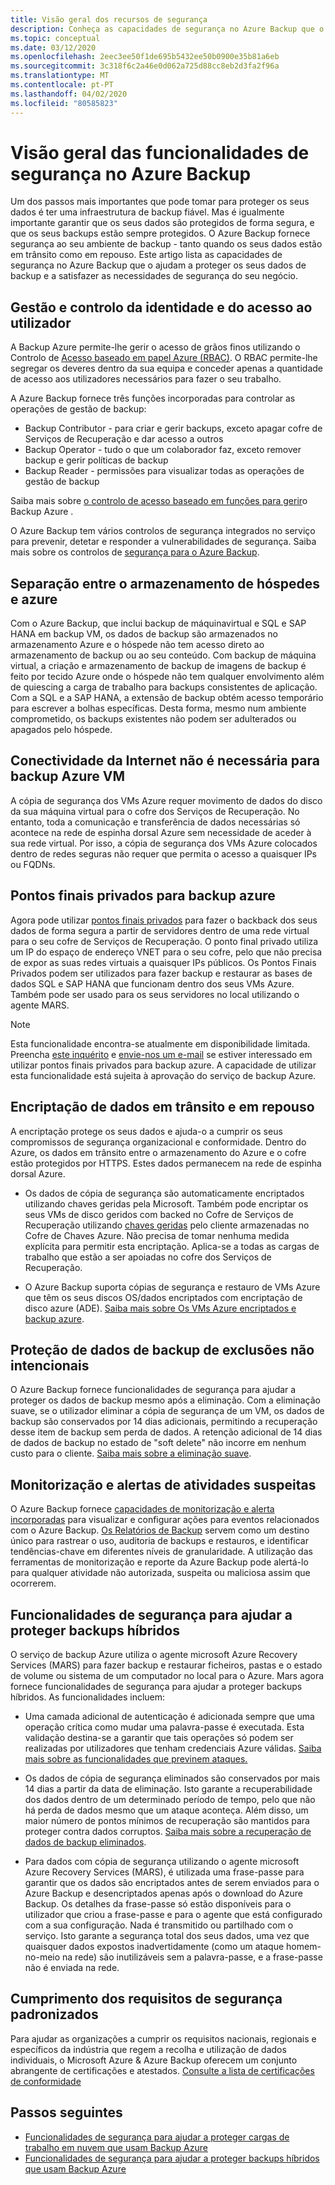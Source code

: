 ```yaml
---
title: Visão geral dos recursos de segurança
description: Conheça as capacidades de segurança no Azure Backup que o ajudam a proteger os seus dados de backup e a atender às necessidades de segurança do seu negócio.
ms.topic: conceptual
ms.date: 03/12/2020
ms.openlocfilehash: 2eec3ee50f1de695b5432ee50b0900e35b81a6eb
ms.sourcegitcommit: 3c318f6c2a46e0d062a725d88cc8eb2d3fa2f96a
ms.translationtype: MT
ms.contentlocale: pt-PT
ms.lasthandoff: 04/02/2020
ms.locfileid: "80585823"
---
```

# <a name="overview-of-security-features-in-azure-backup"></a>Visão geral das funcionalidades de segurança no Azure Backup

Um dos passos mais importantes que pode tomar para proteger os seus dados é ter uma infraestrutura de backup fiável. Mas é igualmente importante garantir que os seus dados são protegidos de forma segura, e que os seus backups estão sempre protegidos. O Azure Backup fornece segurança ao seu ambiente de backup - tanto quando os seus dados estão em trânsito como em repouso. Este artigo lista as capacidades de segurança no Azure Backup que o ajudam a proteger os seus dados de backup e a satisfazer as necessidades de segurança do seu negócio.

## <a name="management-and-control-of-identity-and-user-access"></a>Gestão e controlo da identidade e do acesso ao utilizador

A Backup Azure permite-lhe gerir o acesso de grãos finos utilizando o Controlo de [Acesso baseado em papel Azure (RBAC)](https://docs.microsoft.com/azure/role-based-access-control/built-in-roles). O RBAC permite-lhe segregar os deveres dentro da sua equipa e conceder apenas a quantidade de acesso aos utilizadores necessários para fazer o seu trabalho.

A Azure Backup fornece três funções incorporadas para controlar as operações de gestão de backup:

* Backup Contributor - para criar e gerir backups, exceto apagar cofre de Serviços de Recuperação e dar acesso a outros
* Backup Operator - tudo o que um colaborador faz, exceto remover backup e gerir políticas de backup
* Backup Reader - permissões para visualizar todas as operações de gestão de backup

Saiba mais sobre [o controlo de acesso baseado em funções para gerir](https://docs.microsoft.com/azure/backup/backup-rbac-rs-vault)o Backup Azure .

O Azure Backup tem vários controlos de segurança integrados no serviço para prevenir, detetar e responder a vulnerabilidades de segurança. Saiba mais sobre os controlos de [segurança para o Azure Backup](https://docs.microsoft.com/azure/backup/backup-security-controls).

## <a name="separation-between-guest-and-azure-storage"></a>Separação entre o armazenamento de hóspedes e azure

Com o Azure Backup, que inclui backup de máquinavirtual e SQL e SAP HANA em backup VM, os dados de backup são armazenados no armazenamento Azure e o hóspede não tem acesso direto ao armazenamento de backup ou ao seu conteúdo.  Com backup de máquina virtual, a criação e armazenamento de backup de imagens de backup é feito por tecido Azure onde o hóspede não tem qualquer envolvimento além de quiescing a carga de trabalho para backups consistentes de aplicação.  Com a SQL e a SAP HANA, a extensão de backup obtém acesso temporário para escrever a bolhas específicas.  Desta forma, mesmo num ambiente comprometido, os backups existentes não podem ser adulterados ou apagados pelo hóspede.

## <a name="internet-connectivity-not-required-for-azure-vm-backup"></a>Conectividade da Internet não é necessária para backup Azure VM

A cópia de segurança dos VMs Azure requer movimento de dados do disco da sua máquina virtual para o cofre dos Serviços de Recuperação. No entanto, toda a comunicação e transferência de dados necessárias só acontece na rede de espinha dorsal Azure sem necessidade de aceder à sua rede virtual. Por isso, a cópia de segurança dos VMs Azure colocados dentro de redes seguras não requer que permita o acesso a quaisquer IPs ou FQDNs.

## <a name="private-endpoints-for-azure-backup"></a>Pontos finais privados para backup azure

Agora pode utilizar [pontos finais privados](https://docs.microsoft.com/azure/private-link/private-endpoint-overview) para fazer o backback dos seus dados de forma segura a partir de servidores dentro de uma rede virtual para o seu cofre de Serviços de Recuperação. O ponto final privado utiliza um IP do espaço de endereço VNET para o seu cofre, pelo que não precisa de expor as suas redes virtuais a quaisquer IPs públicos. Os Pontos Finais Privados podem ser utilizados para fazer backup e restaurar as bases de dados SQL e SAP HANA que funcionam dentro dos seus VMs Azure. Também pode ser usado para os seus servidores no local utilizando o agente MARS.

>[!NOTE]
> Esta funcionalidade encontra-se atualmente em disponibilidade limitada. Preencha [este inquérito](https://forms.microsoft.com/Pages/ResponsePage.aspx?id=v4j5cvGGr0GRqy180BHbR0H3_nezt2RNkpBCUTbWEapUQk5EQ1QxRzVOWDNDS1Y1Q0xLTkdLQ0U0RC4u) e [envie-nos um e-mail](mailto:azbackupnetsec@microsoft.com) se estiver interessado em utilizar pontos finais privados para backup azure. A capacidade de utilizar esta funcionalidade está sujeita à aprovação do serviço de backup Azure.

## <a name="encryption-of-data-in-transit-and-at-rest"></a>Encriptação de dados em trânsito e em repouso

A encriptação protege os seus dados e ajuda-o a cumprir os seus compromissos de segurança organizacional e conformidade. Dentro do Azure, os dados em trânsito entre o armazenamento do Azure e o cofre estão protegidos por HTTPS. Estes dados permanecem na rede de espinha dorsal Azure.

* Os dados de cópia de segurança são automaticamente encriptados utilizando chaves geridas pela Microsoft. Também pode encriptar os seus VMs de disco geridos com backed no Cofre de Serviços de Recuperação utilizando [chaves geridas](https://docs.microsoft.com/azure/backup/backup-azure-security-feature-cloud#encryption-of-backup-data-using-customer-managed-keys) pelo cliente armazenadas no Cofre de Chaves Azure. Não precisa de tomar nenhuma medida explícita para permitir esta encriptação. Aplica-se a todas as cargas de trabalho que estão a ser apoiadas no cofre dos Serviços de Recuperação.

* O Azure Backup suporta cópias de segurança e restauro de VMs Azure que têm os seus discos OS/dados encriptados com encriptação de disco azure (ADE). [Saiba mais sobre Os VMs Azure encriptados e backup azure](https://docs.microsoft.com/azure/backup/backup-azure-vms-encryption).

## <a name="protection-of-backup-data-from-unintentional-deletes"></a>Proteção de dados de backup de exclusões não intencionais

O Azure Backup fornece funcionalidades de segurança para ajudar a proteger os dados de backup mesmo após a eliminação. Com a eliminação suave, se o utilizador eliminar a cópia de segurança de um VM, os dados de backup são conservados por 14 dias adicionais, permitindo a recuperação desse item de backup sem perda de dados. A retenção adicional de 14 dias de dados de backup no estado de "soft delete" não incorre em nenhum custo para o cliente. [Saiba mais sobre a eliminação suave](https://docs.microsoft.com/azure/backup/backup-azure-security-feature-cloud#soft-delete).

## <a name="monitoring-and-alerts-of-suspicious-activity"></a>Monitorização e alertas de atividades suspeitas

O Azure Backup fornece [capacidades de monitorização e alerta incorporadas](https://docs.microsoft.com/azure/backup/backup-azure-monitoring-built-in-monitor) para visualizar e configurar ações para eventos relacionados com o Azure Backup. [Os Relatórios de Backup](https://docs.microsoft.com/azure/backup/configure-reports) servem como um destino único para rastrear o uso, auditoria de backups e restauros, e identificar tendências-chave em diferentes níveis de granularidade. A utilização das ferramentas de monitorização e reporte da Azure Backup pode alertá-lo para qualquer atividade não autorizada, suspeita ou maliciosa assim que ocorrerem.

## <a name="security-features-to-help-protect-hybrid-backups"></a>Funcionalidades de segurança para ajudar a proteger backups híbridos

O serviço de backup Azure utiliza o agente microsoft Azure Recovery Services (MARS) para fazer backup e restaurar ficheiros, pastas e o estado de volume ou sistema de um computador no local para o Azure. Mars agora fornece funcionalidades de segurança para ajudar a proteger backups híbridos. As funcionalidades incluem:

* Uma camada adicional de autenticação é adicionada sempre que uma operação crítica como mudar uma palavra-passe é executada. Esta validação destina-se a garantir que tais operações só podem ser realizadas por utilizadores que tenham credenciais Azure válidas. [Saiba mais sobre as funcionalidades que previnem ataques.](https://docs.microsoft.com/azure/backup/backup-azure-security-feature#prevent-attacks)

* Os dados de cópia de segurança eliminados são conservados por mais 14 dias a partir da data de eliminação. Isto garante a recuperabilidade dos dados dentro de um determinado período de tempo, pelo que não há perda de dados mesmo que um ataque aconteça. Além disso, um maior número de pontos mínimos de recuperação são mantidos para proteger contra dados corruptos. [Saiba mais sobre a recuperação de dados de backup eliminados](https://docs.microsoft.com/azure/backup/backup-azure-security-feature#recover-deleted-backup-data).

* Para dados com cópia de segurança utilizando o agente microsoft Azure Recovery Services (MARS), é utilizada uma frase-passe para garantir que os dados são encriptados antes de serem enviados para o Azure Backup e desencriptados apenas após o download do Azure Backup. Os detalhes da frase-passe só estão disponíveis para o utilizador que criou a frase-passe e para o agente que está configurado com a sua configuração. Nada é transmitido ou partilhado com o serviço. Isto garante a segurança total dos seus dados, uma vez que quaisquer dados expostos inadvertidamente (como um ataque homem-no-meio na rede) são inutilizáveis sem a palavra-passe, e a frase-passe não é enviada na rede.

## <a name="compliance-with-standardized-security-requirements"></a>Cumprimento dos requisitos de segurança padronizados

Para ajudar as organizações a cumprir os requisitos nacionais, regionais e específicos da indústria que regem a recolha e utilização de dados individuais, o Microsoft Azure & Azure Backup oferecem um conjunto abrangente de certificações e atestados. [Consulte a lista de certificações de conformidade](compliance-offerings.md)

## <a name="next-steps"></a>Passos seguintes

* [Funcionalidades de segurança para ajudar a proteger cargas de trabalho em nuvem que usam Backup Azure](backup-azure-security-feature-cloud.md)
* [Funcionalidades de segurança para ajudar a proteger backups híbridos que usam Backup Azure](backup-azure-security-feature.md)
